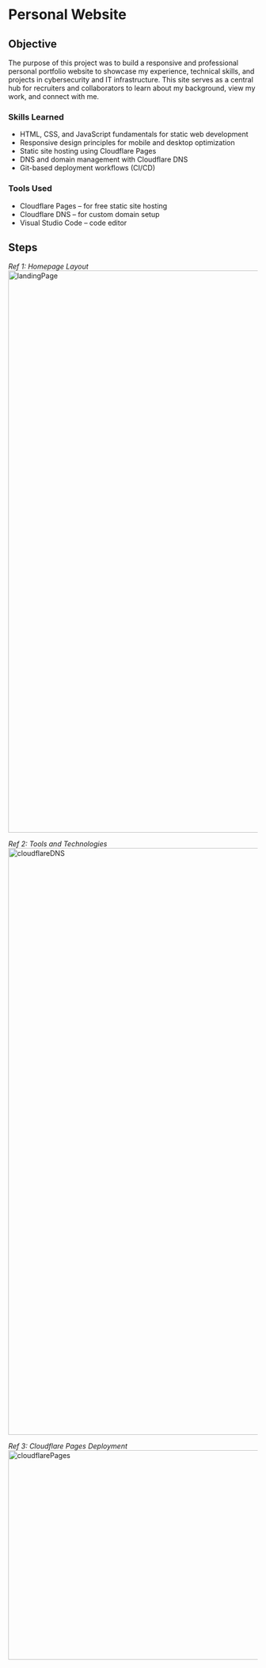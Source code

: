 # Personal Website

## Objective

The purpose of this project was to build a responsive and professional personal portfolio website to showcase my experience, technical skills, and projects in cybersecurity and IT infrastructure. This site serves as a central hub for recruiters and collaborators to learn about my background, view my work, and connect with me.

### Skills Learned

- HTML, CSS, and JavaScript fundamentals for static web development
- Responsive design principles for mobile and desktop optimization
- Static site hosting using Cloudflare Pages
- DNS and domain management with Cloudflare DNS
- Git-based deployment workflows (CI/CD)

### Tools Used

- Cloudflare Pages – for free static site hosting
- Cloudflare DNS – for custom domain setup
- Visual Studio Code – code editor

## Steps

*Ref 1: Homepage Layout*
<img width="1368" height="1135" alt="landingPage" src="https://github.com/user-attachments/assets/d682b5be-7c69-4d90-9183-8f41e6e0c33a" />

*Ref 2: Tools and Technologies*
<img width="1288" height="1185" alt="cloudflareDNS" src="https://github.com/user-attachments/assets/e98394df-150a-401a-9ef8-fd010e4249e1" />

*Ref 3: Cloudflare Pages Deployment*
<img width="864" height="423" alt="cloudflarePages" src="https://github.com/user-attachments/assets/e5ed35c6-8431-45ca-86ab-35b0c38475a4" />
